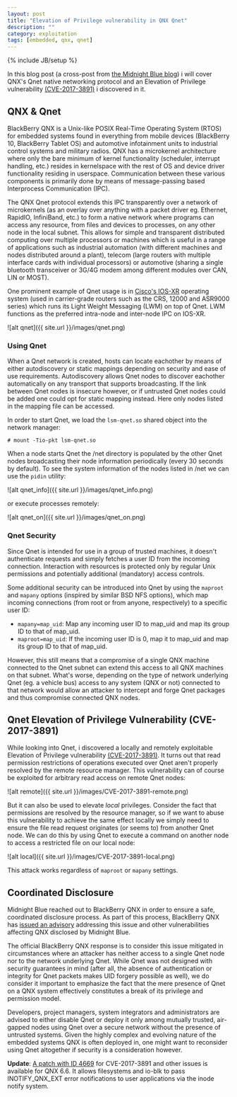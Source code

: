```yaml
---
layout: post
title: "Elevation of Privilege vulnerability in QNX Qnet"
description: ""
category: exploitation
tags: [embedded, qnx, qnet]
---
```

{% include JB/setup %}

In this blog post (a cross-post from [the Midnight Blue blog](https://www.midnightbluelabs.com/blog/2017/12/8/elevation-of-privilege-vulnerability-in-qnx-qnet)) i will cover QNX's Qnet native networking protocol and an Elevation of Privilege vulnerability [(CVE-2017-3891)](https://cve.mitre.org/cgi-bin/cvename.cgi?name=CVE-2017-3891) i discovered in it.

## QNX & Qnet

BlackBerry QNX is a Unix-like POSIX Real-Time Operating System (RTOS) for embedded systems found in everything from mobile devices (BlackBerry 10, BlackBerry Tablet OS) and automotive infotainment units to industrial control systems and military radios. QNX has a microkernel architecture where only the bare minimum of kernel functionality (scheduler, interrupt handling, etc.) resides in kernelspace with the rest of OS and device driver functionality residing in userspace. Communication between these various components is primarily done by means of message-passing based Interprocess Communication (IPC).

The QNX Qnet protocol extends this IPC transparently over a network of microkernels (as an overlay over anything with a packet driver eg. Ethernet, RapidIO, InfiniBand, etc.) to form a native network where programs can access any resource, from files and devices to processes, on any other node in the local subnet. This allows for simple and transparent distributed computing over multiple processors or machines which is useful in a range of applications such as industrial automation (with different machines and nodes distributed around a plant), telecom (large routers with multiple interface cards with individual processors) or automotive (sharing a single bluetooth transceiver or 3G/4G modem among different modules over CAN, LIN or MOST).

One prominent example of Qnet usage is in [Cisco's IOS-XR](https://www.cisco.com/c/en/us/products/ios-nx-os-software/ios-xr-software/index.html) operating system (used in carrier-grade routers such as the CRS, 12000 and ASR9000 series) which runs its Light Weight Messaging (LWM) on top of Qnet. LWM functions as the preferred intra-node and inter-node IPC on IOS-XR.

![alt qnet]({{ site.url }}/images/qnet.png)

### Using Qnet

When a Qnet network is created, hosts can locate eachother by means of either autodiscovery or static mappings depending on security and ease of use requirements. Autodiscovery allows Qnet nodes to discover eachother automatically on any transport that supports broadcasting. If the link between Qnet nodes is insecure however, or if untrusted Qnet nodes could be added one could opt for static mapping instead. Here only nodes listed in the mapping file can be accessed.

In order to start Qnet, we load the `lsm-qnet.so` shared object into the network manager:

```
# mount -Tio-pkt lsm-qnet.so
```

When a node starts Qnet the /net directory is populated by the other Qnet nodes broadcasting their node information periodically (every 30 seconds by default). To see the system information of the nodes listed in /net we can use the `pidin` utility:

![alt qnet_info]({{ site.url }}/images/qnet_info.png)

or execute processes remotely:

![alt qnet_on]({{ site.url }}/images/qnet_on.png)

### Qnet Security

Since Qnet is intended for use in a group of trusted machines, it doesn't authenticate requests and simply fetches a user ID from the incoming connection. Interaction with resources is protected only by regular Unix permissions and potentially additional (mandatory) access controls.

Some additional security can be introduced into Qnet by using the `maproot` and `mapany` options (inspired by similar BSD NFS options), which map incoming connections (from root or from anyone, respectively) to a specific user ID:

* `mapany=map_uid`: Map any incoming user ID to map_uid and map its group ID to that of map_uid.
* `maproot=map_uid`: If the incoming user ID is 0, map it to map_uid and map its group ID to that of map_uid.

However, this still means that a compromise of a single QNX machine connected to the Qnet subnet can extend this access to all QNX machines on that subnet. What's worse, depending on the type of network underlying Qnet (eg. a vehicle bus) access to any system (QNX or not) connected to that network would allow an attacker to intercept and forge Qnet packages and thus compromise connected QNX nodes.

## Qnet Elevation of Privilege Vulnerability (CVE-2017-3891)

While looking into Qnet, i discovered a locally and remotely exploitable Elevation of Privilege vulnerability [(CVE-2017-3891)](https://cve.mitre.org/cgi-bin/cvename.cgi?name=CVE-2017-3891). It turns out that read permission restrictions of operations executed over Qnet aren't properly resolved by the remote resource manager. This vulnerability can of course be exploited for arbitrary read access on remote Qnet nodes:

![alt remote]({{ site.url }}/images/CVE-2017-3891-remote.png)

But it can also be used to elevate *local* privileges. Consider the fact that permissions are resolved by the resource manager, so if we want to abuse this vulnerability to achieve the same effect locally we simply need to ensure the file read request originates (or seems to) from another Qnet node. We can do this by using Qnet to execute a command on another node to access a restricted file on our local node:

![alt local]({{ site.url }}/images/CVE-2017-3891-local.png)

This attack works regardless of `maproot` or `mapany` settings.

## Coordinated Disclosure

Midnight Blue reached out to BlackBerry QNX in order to ensure a safe, coordinated disclosure process. As part of this process, BlackBerry QNX has [issued an advisory](http://support.blackberry.com/kb/articleDetail?articleNumber=000046674) addressing this issue and other vulnerabilities affecting QNX disclosed by Midnight Blue.

The official BlackBerry QNX response is to consider this issue mitigated in circumstances where an attacker has neither access to a single Qnet node nor to the network underlying Qnet. While Qnet was not designed with security guarantees in mind (after all, the absence of authentication or integrity for Qnet packets makes UID forgery possible as well), we do consider it important to emphasize the fact that the mere presence of Qnet on a QNX system effectively constitutes a break of its privilege and permission model.

Developers, project managers, system integrators and administrators are advised to either disable Qnet or deploy it only among mutually trusted, air-gapped nodes using Qnet over a secure network without the presence of untrusted systems. Given the highly complex and evolving nature of the embedded systems QNX is often deployed in, one might want to reconsider using Qnet altogether if security is a consideration however.

**Update**: [A patch with ID 4669](http://www.qnx.com/download/feature.html?programid=31224) for CVE-2017-3891 and other issues is available for QNX 6.6. It allows filesystems and io-blk to pass INOTIFY_QNX_EXT error notifications to user applications via the inode notify system.
